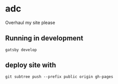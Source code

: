 # adc

Overhaul my site please


## Running in development
`gatsby develop`


## deploy site with

`git subtree push --prefix public origin gh-pages`

